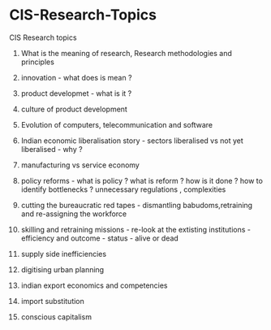 # CIS-Research-Topics
CIS Research topics

1. What is the meaning of research, Research methodologies and principles

2. innovation - what does is mean ?
3. product developmet - what is it ?
4. culture of product development 
   
5. Evolution of computers, telecommunication and software

6. Indian economic liberalisation story - sectors liberalised vs not yet liberalised - why ?
   
7. manufacturing vs service economy

8. policy reforms - what is policy ? what is reform ? how is it done ? how to identify bottlenecks ? unnecessary regulations , complexities
   
9. cutting the bureaucratic red tapes - dismantling babudoms,retraining and re-assigning the workforce

10. skilling and retraining missions - re-look at the extisting institutions - efficiency and outcome - status - alive or dead

11. supply side inefficiencies

12. digitising urban planning

13. indian export economics and competencies
 
14. import substitution

15. conscious capitalism
